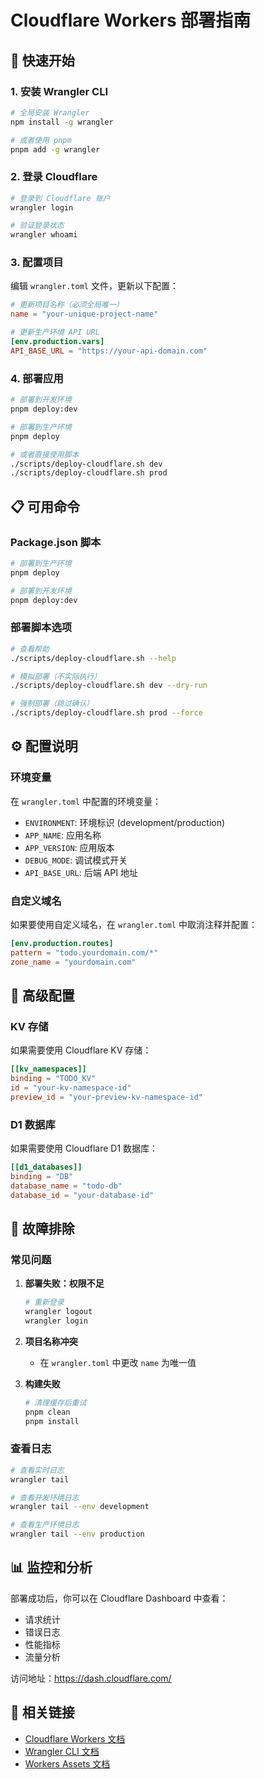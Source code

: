 # Cloudflare Workers 部署指南

## 🚀 快速开始

### 1. 安装 Wrangler CLI

```bash
# 全局安装 Wrangler
npm install -g wrangler

# 或者使用 pnpm
pnpm add -g wrangler
```

### 2. 登录 Cloudflare

```bash
# 登录到 Cloudflare 账户
wrangler login

# 验证登录状态
wrangler whoami
```

### 3. 配置项目

编辑 `wrangler.toml` 文件，更新以下配置：

```toml
# 更新项目名称（必须全局唯一）
name = "your-unique-project-name"

# 更新生产环境 API URL
[env.production.vars]
API_BASE_URL = "https://your-api-domain.com"
```

### 4. 部署应用

```bash
# 部署到开发环境
pnpm deploy:dev

# 部署到生产环境
pnpm deploy

# 或者直接使用脚本
./scripts/deploy-cloudflare.sh dev
./scripts/deploy-cloudflare.sh prod
```

## 📋 可用命令

### Package.json 脚本

```bash
# 部署到生产环境
pnpm deploy

# 部署到开发环境
pnpm deploy:dev
```

### 部署脚本选项

```bash
# 查看帮助
./scripts/deploy-cloudflare.sh --help

# 模拟部署（不实际执行）
./scripts/deploy-cloudflare.sh dev --dry-run

# 强制部署（跳过确认）
./scripts/deploy-cloudflare.sh prod --force
```

## ⚙️ 配置说明

### 环境变量

在 `wrangler.toml` 中配置的环境变量：

- `ENVIRONMENT`: 环境标识 (development/production)
- `APP_NAME`: 应用名称
- `APP_VERSION`: 应用版本
- `DEBUG_MODE`: 调试模式开关
- `API_BASE_URL`: 后端 API 地址

### 自定义域名

如果要使用自定义域名，在 `wrangler.toml` 中取消注释并配置：

```toml
[env.production.routes]
pattern = "todo.yourdomain.com/*"
zone_name = "yourdomain.com"
```

## 🔧 高级配置

### KV 存储

如果需要使用 Cloudflare KV 存储：

```toml
[[kv_namespaces]]
binding = "TODO_KV"
id = "your-kv-namespace-id"
preview_id = "your-preview-kv-namespace-id"
```

### D1 数据库

如果需要使用 Cloudflare D1 数据库：

```toml
[[d1_databases]]
binding = "DB"
database_name = "todo-db"
database_id = "your-database-id"
```

## 🐛 故障排除

### 常见问题

1. **部署失败：权限不足**

   ```bash
   # 重新登录
   wrangler logout
   wrangler login
   ```

2. **项目名称冲突**

   - 在 `wrangler.toml` 中更改 `name` 为唯一值

3. **构建失败**
   ```bash
   # 清理缓存后重试
   pnpm clean
   pnpm install
   ```

### 查看日志

```bash
# 查看实时日志
wrangler tail

# 查看开发环境日志
wrangler tail --env development

# 查看生产环境日志
wrangler tail --env production
```

## 📊 监控和分析

部署成功后，你可以在 Cloudflare Dashboard 中查看：

- 请求统计
- 错误日志
- 性能指标
- 流量分析

访问地址：https://dash.cloudflare.com/

## 🔗 相关链接

- [Cloudflare Workers 文档](https://developers.cloudflare.com/workers/)
- [Wrangler CLI 文档](https://developers.cloudflare.com/workers/wrangler/)
- [Workers Assets 文档](https://developers.cloudflare.com/workers/static-assets/)
